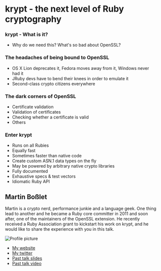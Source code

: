 # krypt - the next level of Ruby cryptography

### krypt - What is it?

- Why do we need this? What's so bad about OpenSSL?

### The headaches of being bound to OpenSSL

- OS X Lion deprecates it, Fedora moves away from it, Windows never had it
- JRuby devs have to bend their knees in order to emulate it
- Second-class crypto citizens everywhere

### The dark corners of OpenSSL

- Certificate validation
- Validation of certificates
- Checking whether a certificate is valid
- Others

### Enter krypt

- Runs on all Rubies
- Equally fast 
- Sometimes faster than native code
- Create custom ASN.1 data types on the fly
- May be powered by arbitrary native crypto libraries
- Fully documented
- Exhaustive specs & test vectors 
- Idiomatic Ruby API
  

## Martin Boßlet

Martin is a crypto nerd, performance junkie and a language geek. One thing lead to another
and he became a Ruby core committer in 2011 and soon after, one of the maintainers of the OpenSSL 
extension. He recently received a Ruby Association grant to kickstart his work on krypt, and
he would like to share the experience with you in this talk.
  

![Profile picture](https://en.gravatar.com/userimage/31410070/5917ab18325761bb28b73f8b72ae3c80.png?size=200)

- [My website](https://github.com/emboss)
- [My twitter](https://twitter.com/#!/_emboss_)
- [Past talk slides](https://github.com/emboss/rubyconf11)
- [Past talk video](http://confreaks.com/videos/683-rubyconf2011-ruby-openssl-present-future-and-why-it-matters)

